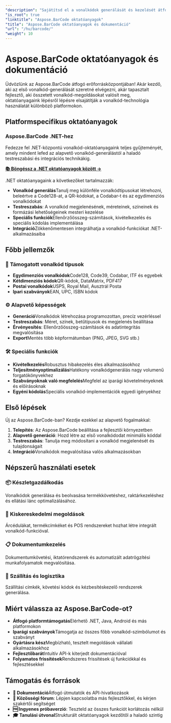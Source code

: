 ```yaml
---
"description": "Sajátítsd el a vonalkódok generálását és kezelését átfogó Aspose.BarCode oktatóanyagokkal. Tanuld meg, hogyan hozhatsz létre, szabhatsz testre és integrálhatsz vonalkódokat különböző platformokon."
"is_root": true
"linktitle": "Aspose.BarCode oktatóanyagok"
"title": "Aspose.BarCode oktatóanyagok és dokumentáció"
"url": "/hu/barcode/"
"weight": 10
---
```


# Aspose.BarCode oktatóanyagok és dokumentáció

Üdvözlünk az Aspose.BarCode átfogó erőforrásközpontjában! Akár kezdő, aki az első vonalkód-generálását szeretné elvégezni, akár tapasztalt fejlesztő, aki összetett vonalkód-megoldásokat valósít meg, oktatóanyagaink lépésről lépésre elsajátítják a vonalkód-technológia használatát különböző platformokon.

## Platformspecifikus oktatóanyagok

### Aspose.BarCode .NET-hez
Fedezze fel .NET-központú vonalkód-oktatóanyagaink teljes gyűjteményét, amely mindent lefed az alapvető vonalkód-generálástól a haladó testreszabási és integrációs technikákig.

**[📚 Böngéssz a .NET oktatóanyagok között →](/barcode/net/)**

.NET oktatóanyagaink a következőket tartalmazzák:
- **Vonalkód generálás**Tanulj meg különféle vonalkódtípusokat létrehozni, beleértve a Code128-at, a QR-kódokat, a Codabar-t és az egydimenziós vonalkódokat
- **Testreszabás**: A vonalkód megjelenésének, méreteinek, színeinek és formázási lehetőségeinek mesteri kezelése
- **Speciális funkciók**Ellenőrzőösszeg-számítások, kivételkezelés és speciális kódolás implementálása
- **Integráció**Zökkenőmentesen integrálhatja a vonalkód-funkciókat .NET-alkalmazásaiba

## Főbb jellemzők

### 🎯 **Támogatott vonalkód típusok**
- **Egydimenziós vonalkódok**Code128, Code39, Codabar, ITF és egyebek
- **Kétdimenziós kódok**QR-kódok, DataMatrix, PDF417
- **Postai vonalkódok**USPS, Royal Mail, Ausztrál Posta
- **Ipari szabványok**EAN, UPC, ISBN kódok

### ⚙️ **Alapvető képességek**
- **Generáció**Vonalkódok létrehozása programozottan, precíz vezérléssel
- **Testreszabás**: Méret, színek, betűtípusok és megjelenés beállítása
- **Érvényesítés**: Ellenőrzőösszeg-számítások és adatintegritás megvalósítása
- **Export**Mentés több képformátumban (PNG, JPEG, SVG stb.)

### 🛠️ **Speciális funkciók**
- **Kivételkezelés**Robusztus hibakezelés éles alkalmazásokhoz
- **Teljesítményoptimalizálás**Hatékony vonalkódgenerálás nagy volumenű forgatókönyvekhez
- **Szabványoknak való megfelelés**Megfelel az iparági követelményeknek és előírásoknak
- **Egyéni kódolás**Speciális vonalkód-implementációk egyedi igényekhez

## Első lépések

Új az Aspose.BarCode-ban? Kezdje ezekkel az alapvető fogalmakkal:

1. **Telepítés**: Az Aspose.BarCode beállítása a fejlesztői környezetben
2. **Alapvető generáció**: Hozd létre az első vonalkódodat minimális kóddal
3. **Testreszabás**: Tanulja meg módosítani a vonalkód megjelenését és tulajdonságait
4. **Integráció**Vonalkódok megvalósítása valós alkalmazásokban

## Népszerű használati esetek

### 📦 **Készletgazdálkodás**
Vonalkódok generálása és beolvasása termékkövetéshez, raktárkezeléshez és ellátási lánc optimalizálásához.

### 🏪 **Kiskereskedelmi megoldások**
Árcédulákat, termékcímkéket és POS rendszereket hozhat létre integrált vonalkód-funkcióval.

### 📋 **Dokumentumkezelés**
Dokumentumkövetési, iktatórendszerek és automatizált adatrögzítési munkafolyamatok megvalósítása.

### 🚚 **Szállítás és logisztika**
Szállítási címkék, követési kódok és kézbesítéskezelő rendszerek generálása.

## Miért válassza az Aspose.BarCode-ot?

- **Átfogó platformtámogatás**Elérhető .NET, Java, Android és más platformokon
- **Iparági szabványok**Támogatja az összes főbb vonalkód-szimbólumot és szabványt
- **Gyártásra kész**Megbízható, tesztelt megoldások vállalati alkalmazásokhoz
- **Fejlesztőbarát**Intuitív API-k kiterjedt dokumentációval
- **Folyamatos frissítések**Rendszeres frissítések új funkciókkal és fejlesztésekkel

## Támogatás és források

- **📖 Dokumentáció**Átfogó útmutatók és API-hivatkozások
- **💬 Közösségi fórum**: Lépjen kapcsolatba más fejlesztőkkel, és kérjen szakértői segítséget
- **🆓 Ingyenes próbaverzió**: Teszteld az összes funkciót korlátozás nélkül
- **🎓 Tanulási útvonal**Strukturált oktatóanyagok kezdőtől a haladó szintig